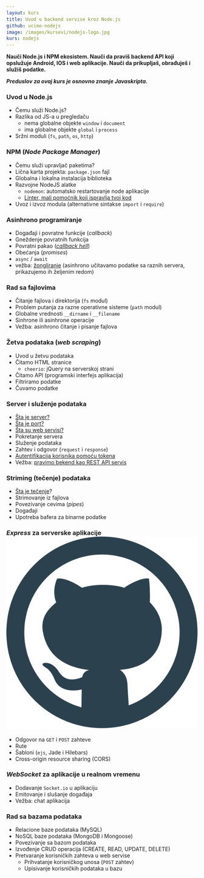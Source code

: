 ```yaml
---
layout: kurs
title: Uvod u backend servise kroz Node.js
github: ucimo-nodejs
image: /images/kursevi/nodejs-logo.jpg
kurs: nodejs
---
```


**Nauči Node.js i NPM ekosistem. Nauči da praviš backend API koji opslužuje Android, IOS i web aplikacije. Nauči da prikupljaš, obrađuješ i služiš podatke.**

***Preduslov za ovaj kurs je osnovno znanje Javaskripta.***

<!-- <a href="/prijava?kurs=3" class="btn float-right">Prijavi se</a> -->

<!-- https://scotch.io/tutorials/building-and-securing-a-modern-backend-api -->

### Uvod u Node.js
- Čemu služi Node.js?
- Razlika od JS-a u pregledaču
  - nema globalne objekte `window` i `document`
  - ima globalne objekte `global` i `process`
- Sržni moduli (`fs`, `path`, `os`, `http`)

### NPM (*Node Package Manager*)
- Čemu služi upravljač paketima?
- Lična karta projekta: `package.json` fajl
- Globalna i lokalna instalacija biblioteka
- Razvojne NodeJS alatke
  - `nodemon`: automatsko restartovanje node aplikacije
  - [Linter, mali pomoćnik koji ispravlja tvoj kod](/linter)
- Uvoz i izvoz modula (alternativne sintakse `import` i `require`)

### Asinhrono programiranje
- Događaji i povratne funkcije (*callback*)
- Gneždenje povratnih funkcija
- Povratni pakao (*[callback hell](http://callbackhell.com/)*)
- Obećanja (*promises*)
- `async` / `await`
- vežba: [žongliranje](https://github.com/workshopper/learnyounode/blob/master/exercises/juggling_async/problem.md) (asinhrono učitavamo podatke sa raznih servera, prikazujemo ih željenim redom)

### Rad sa fajlovima
- Čitanje fajlova i direktorija (`fs` modul)
- Problem putanja za razne operativne sisteme (`path` modul)
- Globalne vrednosti `__dirname` i `__filename`
- Sinhrone ili asinhrone operacije
- Vežba: asinhrono čitanje i pisanje fajlova

### Žetva podataka (*web scraping*)
- Uvod u žetvu podataka
- Čitamo HTML stranice
  - `cheerio`: jQuery na serverskoj strani
- Čitamo API (programski interfejs aplikacija)
- Filtriramo podatke
- Čuvamo podatke

### Server i služenje podataka

- [Šta je server?](/server)
- [Šta je port?](/portovi)
- [Šta su web servisi?](/web-servisi)
- Pokretanje servera
- Služenje podataka
- Zahtev i odgovor (`request` i `response`)
- [Autentifikacija korisnika pomoću tokena](https://scotch.io/tutorials/authenticate-a-node-js-api-with-json-web-tokens)
- Vežba: [pravimo bekend kao REST API servis](https://stormpath.com/blog/tutorial-build-rest-api-mobile-apps-using-node-js)

### Striming (tečenje) podataka
- [Šta je tečenje](https://medium.freecodecamp.org/node-js-streams-everything-you-need-to-know-c9141306be93)?
- Strimovanje iz fajlova
- Povezivanje cevima (*pipes*)
- Događaji
- Upotreba bafera za binarne podatke

### *Express* za serverske aplikacije [<img src="/images/ikonice/github.svg" class="ikonica-veca">](https://github.com/skolakoda/ucimo-express)
- Odgovor na `GET` i `POST` zahteve
- Rute
- Šabloni (`ejs`, Jade i Hilebars)
- Cross-origin resource sharing (CORS)

### *WebSocket* za aplikacije u realnom vremenu
- Dodavanje `Socket.io` u aplikaciju
- Emitovanje i slušanje događaja
- Vežba: chat aplikacija

### Rad sa bazama podataka
- Relacione baze podataka (MySQL)
- NoSQL baze podataka (MongoDB i Mongoose)
- Povezivanje sa bazom podataka
- Izvođenje CRUD operacija (CREATE, READ, UPDATE, DELETE)
- Pretvaranje korisničkih zahteva u web servise
  - Prihvatanje korisničkog unosa (`POST` zahtev)
  - Upisivanje korisničkih podataka u bazu
